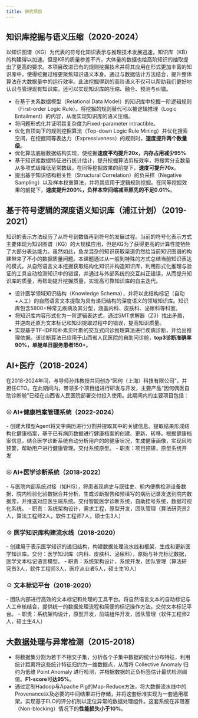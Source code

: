 ```yaml
---
title: 研究项目
---
```


## 知识库挖掘与语义压缩（2020-2024）
以知识图谱（KG）为代表的符号化知识表示与推理技术发展迅速，知识库（KB）的构建得以加速。但是KB的质量参差不齐，大体量的数据也给高阶知识的抽取提出了更高的要求。本项目改进已有的规则挖掘技术并将其应用在形式更加丰富的知识库中，使得挖掘过程更聚焦知识语义本身。通过与数据估计方法结合，提升整体算法在大数据量中的运行效率。此法挖掘得到的高阶语义不仅可以帮助我们更好地认识与管理现有知识库，还可以实现知识库的压缩、融合、预测与纠错。

- 在基于关系数据模型（Relational Data Model）的知识库中挖掘一阶逻辑规则（First-order Logic Rule）。将挖掘的规则替代可以被逻辑推理（Logic Entailment）的内容，从而实现知识库的语义压缩。
- 将问题形式化并证明其复杂度为Fixed-parameter intractible。
- 优化自顶向下的规则挖掘算法（Top-down Logic Rule Mining）并优化搜索空间，在挖掘同等表达力（Expressiveness）的规则时，**速度提升两个数量级**。
- 优化算法底层数据结构实现，使挖掘**速度平均提升20x，内存占用减少95%**
- 基于知识库数据特征进行统计估计，提升挖掘算法剪枝效率，将搜索分支数量从多项式级降低至常数级。在同等挖掘效果的前提下，**速度可提升70x**。
- 提出基于知识结构相关性（Structural Correlation）的负采样（Negative Sampling）以及样本权重算法，并将其应用于逻辑规则挖掘。在同等挖掘效果的前提下，**速度提升200%，负样本空间缩减至原先的不足0.01%**。

## 基于符号逻辑的深度语义知识库（浦江计划）（2019-2021）
知识的表示方法经历了从符号到数值再到符号的发展过程。当前的符号化表示方式主要体现为知识图谱（KG）的大规模应用，但是KG为了获得更高的计算性能牺牲了大部分表达能力。虽然如此，鱼龙混杂的知识获取渠道仍然给当前知识图谱的构建带来了不小的数据质量问题。本课题通过从一般到特殊的方式总结当前知识表达的模式，从自然语言文本挖掘获取结构化知识并构造知识库，利用形式化推理与验证的工具自动检测知识中的错误，并通过与外部系统的交互纠正错误，从而提升知识库的质量，再帮助提升挖掘质量，实现高可靠知识库的自主迭代。

- 设计医学领域知识结构（Knowledge Schema），并将以此结构标记（自动+人工）的自然语言文本提取为具有递归结构的深度语义的领域知识库。知识库包含5800+种常见疾病及其分型，涵盖内科、皮肤科、泌尿科等科室。
- 将知识库内容形式化为一阶逻辑表达式，通过SMT求解器（Z3）找出矛盾，并逆向还原为文本标记和知识提取过程中的错误，提高知识质量。
- 实现基于TF-IDF和朴素贝叶斯的交互式问诊推理算法进行疾病诊断，并给出推理依据。该诊断算法已应用于山西省人民医院的自助问诊舱，**top3诊断准确率90%，单舱单日服务患者150+**。

## AI+医疗（2018-2024）
在2018-2024年间，与导师孙炜教授共同创办“因何（上海）科技有限公司”，并担任CTO。在此期间内，带领多个项目组进行研发与开发，主要产品“因何偶医自助诊断舱”已经在山西省人民医院部署交付投入使用。此期间内的主要项目包括：

<h3>&#9737; AI+健康档案管理系统（2022-2024）</h3>
- 创建大模型Agent将文字病历进行分割并提取其中的关键信息。提取结果形成结构化健康档案，基于已有病历数据进行健康档案的创建、更新、转移。根据健康档案信息，结合医学诊断系统自动分析用户的的健康状况，生成健康画像，实现风险预警，帮助用户进行健康管理。交付系统原型。
- 职责：项目预研，原型系统开发

<h3>&#9737; AI+医学诊断系统（2018-2022）</h3>
- 与医院内部系统对接（如HIS），将患者现病史与既往史、舱内便携检测设备数据、院内检验化验数据合并分析，生成诊断报告和预填写的病历记录发送到院内数据库，并推送对应医生端系统。交付智能医学诊断系统，自助挂号系统，数据可视化系统。
- 职责：系统架构设计，需求工程，原型开发，团队管理（算法研究员2人，算法工程师2人，软件工程师7人，硕士生3人）

<h3>&#9737; 医学知识库构建流水线（2018-2020）</h3>
- 创建用于表示医学知识的递归结构，构建数据处理流水线和框架，生成和更新医学知识库。交付：医学知识库（内科、皮肤科、泌尿科），原始与补充标记数据，医学文本标记语言模型。
- 职责：系统架构设计，系统开发，团队管理（算法研究员3人，软件工程师3人，医疗从业者5人，硕士生10人）

<h3>&#9737; 文本标记平台（2018-2020）</h3>
- 团队内部进行高效的文本标记和处理的工具平台。将自然语言文本的自动标记与人工审核结合，提供统一的数据处理流程和简便的标记操作方法。交付文本标记平台。
- 职责：系统架构设计，原型开发，前端组件开发，团队管理（软件工程师2人，硕士生4人）

## 大数据处理与异常检测（2015-2018）
- 将数据集分割为若干不相交子集，分析各个子集中数据的统计分布特征，利用统计距离将这些统计特征归约为一维数据点，从而将 Collective Anomaly 归约为低维 Point Anomaly 进行检测，并根据数据的正负标签估计最优检测阈值。**F1-score可达95%**。
- 通过定制Hadoop与Apache Pig的Map-Reduce方法，将大数据流水线中的Provenance以及必要的中间结果进行存储，并将这套标准实现为一套通用框架。实现基于ELO的评分机制以定位异常的数据处理组件。这套系统在非阻塞（Non-blocking）情况下的**性能损失小于10%**。
